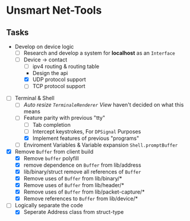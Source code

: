 # Unsmart Net-Tools

## Tasks

- Develop on device logic
  - [ ] Research and develop a system for **localhost** as an `Interface`
  - [ ] Device -> contact
    - [ ] ipv4 routing & routing table
    - Design the api
    - [x] UDP protocol support
    - [ ] TCP protocol support
- [ ] Terminal & Shell
  - [ ] *Auto resize `TerminaleRenderer` View* haven't decided on what this means
  - [ ] Feature parity with previous "tty"
    - [ ] Tab completion
    - [ ] Intercept keystrokes, For `DPSignal` Purposes
    - [x] Implement features of previous "programs"
  - [ ] Enviroment Variables & Variable expansion `Shell.promptBuffer`
- [x] Remove `Buffer` from client build
  - [x] Remove `buffer` polyfill
  - [x] remove dependence on `Buffer` from lib/address
  - [x] lib/binary/struct remove all references of `Buffer`
  - [x] Remove uses of `Buffer` from lib/binary/*
  - [x] Remove uses of `Buffer` from lib/header/*
  - [x] Remove uses of `Buffer` from lib/packet-capture/*
  - [x] Remove references to `Buffer` from lib/device/*
- [ ] Logically separate the code
  - [x] Seperate Address class from struct-type
